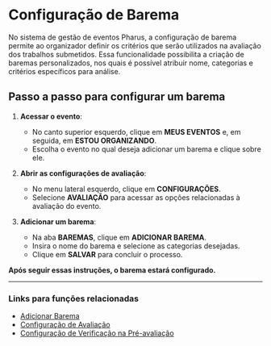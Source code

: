 # Configuração de Barema

No sistema de gestão de eventos Pharus, a configuração de barema permite ao organizador definir os critérios que serão utilizados na avaliação dos trabalhos submetidos. Essa funcionalidade possibilita a criação de baremas personalizados, nos quais é possível atribuir nome, categorias e critérios específicos para análise.

## Passo a passo para configurar um barema

1. **Acessar o evento**:
   - No canto superior esquerdo, clique em **MEUS EVENTOS** e, em seguida, em **ESTOU ORGANIZANDO**.
   - Escolha o evento no qual deseja adicionar um barema e clique sobre ele.

2. **Abrir as configurações de avaliação**:
   - No menu lateral esquerdo, clique em **CONFIGURAÇÕES**.
   - Selecione **AVALIAÇÃO** para acessar as opções relacionadas à avaliação do evento.

3. **Adicionar um barema**:
   - Na aba **BAREMAS**, clique em **ADICIONAR BAREMA**.
   - Insira o nome do barema e selecione as categorias desejadas.
   - Clique em **SALVAR** para concluir o processo.

**Após seguir essas instruções, o barema estará configurado.**

---

### Links para funções relacionadas
- [Adicionar Barema](AdicionarBarema.md)
- [Configuração de Avaliação](../1%20-%20Configurações%20de%20Avaliação.md)
- [Configuração de Verificação na Pré-avaliação](../Pré-avaliação/Configuração%20Verificação.md)

